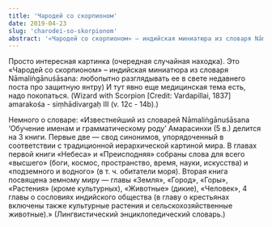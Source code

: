 ```yaml
---
title: 'Чародей со скорпионом'
date: 2019-04-23
slug: 'charodei-so-skorpionom'
abstract: '«Чародей cо скорпионом» – индийская миниатюра из словаря Nāmaliṅgānuśāsana: любопытно разглядывать ее в свете недавнего поста про защитную янтру)'
---
```


Просто интересная картинка (очередная случайная находка). Это «Чародей cо скорпионом» – индийская миниатюра из словаря Nāmaliṅgānuśāsana: любопытно разглядывать ее в свете недавнего поста про защитную янтру) И тут явно еще медицинская тема есть, надо покопаться. (Wizard with Scorpion [Credit: Vardapillai, 1837] amarakośa - siṃhādivargaḥ III (v. 12c - 14b).)

<!-- more -->

Немного о словаре: «Известнейший из словарей Nāmaliṅgānuśāsana ‘Обучение именам и грамматическому роду’ Амарасинхи (5 в.) делится на 3 книги. Первые две — свод синонимов, упорядоченный в соответствии с традиционной иерархической картиной мира. В главах первой книги «Небеса» и «Преисподняя» собраны слова для всего «высшего» (боги, космос, пространство, время, науки, искусства) и «подземного и водного» (в т. ч. обитатели моря). Вторая книга посвящена земному миру — главы «Земля», «Город», «Горы», «Растения» (кроме культурных), «Животные» (дикие), «Человек», 4 главы о сословиях индийского общества (в главу о крестьянах включены также культурные растения и сельскохозяйственные животные).» (Лингвистический энциклопедический словарь.)
